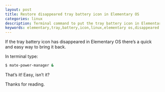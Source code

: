 ```yaml
---
layout: post
title: Restore disappeared tray battery icon in Elementary OS
categories: linux
description: Terminal command to put the tray battery icon in Elementary OS back
keywords: elementary,tray,battery,icon,linux,elementary os,disappeared
---
```


If the tray battery icon has disappeared in Elementary OS there’s a quick and easy way to bring it back.

In terminal type:

```sh
$ mate-power-manager & 
```

That’s it! Easy, isn’t it?

Thanks for reading.
